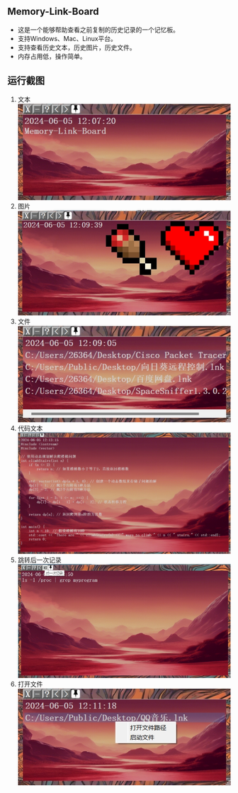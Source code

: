 ## Memory-Link-Board
- 这是一个能够帮助查看之前复制的历史记录的一个记忆板。
- 支持Windows、Mac、Linux平台。
- 支持查看历史文本，历史图片，历史文件。
- 内存占用低，操作简单。

## 运行截图
1. 文本 ![文本](https://github.com/capp-adocia/Memory-Link-Board/blob/master/Clipboard/Img/TXT.png)
2. 图片 ![图片](https://github.com/capp-adocia/Memory-Link-Board/blob/master/Clipboard/Img/IMG.png)
3. 文件 ![文件](https://github.com/capp-adocia/Memory-Link-Board/blob/master/Clipboard/Img/DOC.png)
4. 代码文本 ![代码文本](https://github.com/capp-adocia/Memory-Link-Board/blob/master/Clipboard/Img/codBlock.png)
5. 跳转后一次记录 ![跳转后一次记录](https://github.com/capp-adocia/Memory-Link-Board/blob/master/Clipboard/Img/historyButton.png)
6. 打开文件 ![打开文件](https://github.com/capp-adocia/Memory-Link-Board/blob/master/Clipboard/Img/openDoc.png)

